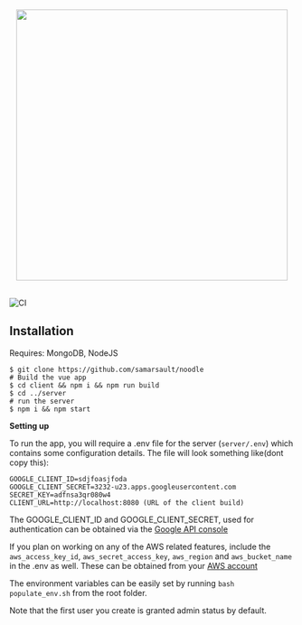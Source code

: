 <div align="center">
	<br/>
	<br/>
    <img src="banner.png" width="480">
	<br/>
	<br />
</div>

![CI](https://github.com/samarsault/noodle/workflows/CI/badge.svg)

## Installation

Requires: MongoDB, NodeJS

```console
$ git clone https://github.com/samarsault/noodle
# Build the vue app
$ cd client && npm i && npm run build
$ cd ../server
# run the server
$ npm i && npm start
```

**Setting up**

To run the app, you will require a .env file for the server (`server/.env`) which contains some configuration details. The file will look something like(dont copy this):
```
GOOGLE_CLIENT_ID=sdjfoasjfoda
GOOGLE_CLIENT_SECRET=3232-u23.apps.googleusercontent.com
SECRET_KEY=adfnsa3qr080w4
CLIENT_URL=http://localhost:8080 (URL of the client build)
```
The GOOGLE_CLIENT_ID and GOOGLE_CLIENT_SECRET, used for authentication can be obtained via the [Google API console](https://console.developers.google.com/)

If you plan on working on any of the AWS related features, include the `aws_access_key_id`, `aws_secret_access_key`, `aws_region` and `aws_bucket_name` in the .env as well. These can be obtained from your [AWS account](https://docs.aws.amazon.com/general/latest/gr/aws-sec-cred-types.html)

The environment variables can be easily set by running `bash populate_env.sh` from the root folder.

Note that the first user you create is granted admin status by default.
